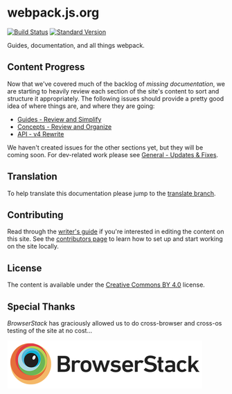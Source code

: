 # webpack.js.org

[![Build Status][13]][10]
[![Standard Version][12]][11]

Guides, documentation, and all things webpack.


## Content Progress

Now that we've covered much of the backlog of _missing documentation_, we are
starting to heavily review each section of the site's content to sort and
structure it appropriately. The following issues should provide a pretty good
idea of where things are, and where they are going:

- [Guides - Review and Simplify][1]
- [Concepts - Review and Organize][2]
- [API - v4 Rewrite][8]

We haven't created issues for the other sections yet, but they will be coming
soon. For dev-related work please see [General - Updates & Fixes][3].


## Translation

To help translate this documentation please jump to the [translate branch][4].


## Contributing

Read through the [writer's guide][7] if you're interested in editing the
content on this site. See the [contributors page][5] to learn how to set up and
start working on the site locally.


## License

The content is available under the [Creative Commons BY 4.0][6] license.


## Special Thanks

_BrowserStack_ has graciously allowed us to do cross-browser and cross-os
testing of the site at no cost...

[![BrowserStackLogo](./browserstack-logo.png)][9]


[1]: https://github.com/webpack/webpack.js.org/issues/1258
[2]: https://github.com/webpack/webpack.js.org/issues/1386
[3]: https://github.com/webpack/webpack.js.org/issues/1525
[4]: https://github.com/webpack/webpack.js.org/tree/translation
[5]: https://github.com/webpack/webpack.js.org/blob/master/.github/CONTRIBUTING.md
[6]: https://creativecommons.org/licenses/by/4.0/
[7]: https://webpack.js.org/writers-guide
[8]: https://github.com/webpack/webpack.js.org/pull/1754
[9]: http://browserstack.com/
[10]: http://travis-ci.org/webpack/webpack.js.org
[11]: https://github.com/conventional-changelog/standard-version
[12]: https://img.shields.io/badge/release-standard%20version-brightgreen.svg
[13]: https://secure.travis-ci.org/webpack/webpack.js.org.svg
